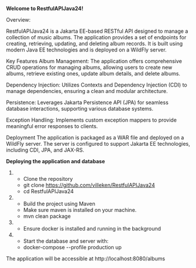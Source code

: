 **Welcome to RestfulAPIJava24!**

Overview:

RestfulAPIJava24 is a Jakarta EE-based RESTful API designed to manage a collection of music albums. The application provides a set of endpoints for creating, retrieving, updating, and deleting album records. It is built using modern Java EE technologies and is deployed on a WildFly server.

Key Features Album Management: The application offers comprehensive CRUD operations for managing albums, allowing users to create new albums, retrieve existing ones, update album details, and delete albums.

Dependency Injection: Utilizes Contexts and Dependency Injection (CDI) to manage dependencies, ensuring a clean and modular architecture.

Persistence: Leverages Jakarta Persistence API (JPA) for seamless database interactions, supporting various database systems.

Exception Handling: Implements custom exception mappers to provide meaningful error responses to clients.

Deployment
The application is packaged as a WAR file and deployed on a WildFly server. The server is configured to support Jakarta EE technologies, including CDI, JPA, and JAX-RS.


**Deploying the application and database** 

1. - Clone the repository 
   - git clone https://github.com/villeken/RestfulAPIJava24
   - cd RestfulAPIJava24
   

2. - Build the project using Maven
   - Make sure maven is installed on your machine.
   - mvn clean package
   

3. - Ensure docker is installed and running in the background


   
4. - Start the database and server with:
   - docker-compose --profile production up

The application will be accessible at http://localhost:8080/albums


